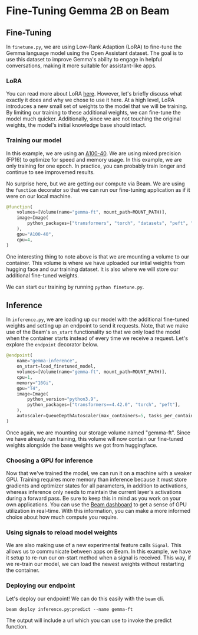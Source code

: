 # Fine-Tuning Gemma 2B on Beam

## Fine-Tuning
In `finetune.py`, we are using Low-Rank Adaption (LoRA) to fine-tune the Gemma language model using the Open Assistant dataset. The goal is to use this dataset to improve Gemma's ability to engage in helpful conversations, making it more suitable for assistant-like apps. 

### LoRA
You can read more about LoRA [here](https://arxiv.org/abs/2106.09685). However, let's briefly discuss what exactly it does and why we chose to use it here. At a high level, LoRA introduces a new small set of weights to the model that we will be training. By limiting our training to these additional weights, we can fine-tune the model much quicker. Additionally, since we are not touching the original weights, the model's initial knowledge base should intact. 

### Training our model
In this example, we are using an [A100-40](https://www.nvidia.com/en-us/data-center/a100/). We are using mixed precision (FP16) to optimize for speed and memory usage. In this example, we are only training for one epoch. In practice, you can probably train longer and continue to see improvemed results. 

No surprise here, but we are getting our compute via Beam. We are using the `function` decorator so that we can run our fine-tuning application as if it were on our local machine. 
```python
@function(
    volumes=[Volume(name="gemma-ft", mount_path=MOUNT_PATH)],
    image=Image(
        python_packages=["transformers", "torch", "datasets", "peft", "bitsandbytes"]
    ),
    gpu="A100-40",
    cpu=4,
)
```
One interesting thing to note above is that we are mounting a volume to our container. This volume is where we have uploaded our intial weights from hugging face and our training dataset. It is also where we will store our additional fine-tuned weights. 

We can start our training by running `python finetune.py`.

## Inference
In `inference.py`, we are loading up our model with the additional fine-tuned weights and setting up an endpoint to send it requests. Note, that we make use of the Beam's `on_start` functionality so that we only load the model when the container starts instead of every time we receive a request. Let's explore the `endpoint` decorator below. 
```python
@endpoint(
    name="gemma-inference",
    on_start=load_finetuned_model,
    volumes=[Volume(name="gemma-ft", mount_path=MOUNT_PATH)],
    cpu=1,
    memory="16Gi",
    gpu="T4",
    image=Image(
        python_version="python3.9",
        python_packages=["transformers==4.42.0", "torch", "peft"],
    ),
    autoscaler=QueueDepthAutoscaler(max_containers=5, tasks_per_container=1),
)
```
Once again, we are mounting our storage volume named "gemma-ft". Since we have already run training, this volume will now contain our fine-tuned weights alongside the base weights we got from huggingface. 

### Choosing a GPU for inference
Now that we've trained the model, we can run it on a machine with a weaker GPU. Training requires more memory than inference because it must store gradients and optimizer states for all parameters, in addition to activations, whereas inference only needs to maintain the current layer's activations during a forward pass. Be sure to keep this in mind as you work on your own applications. You can use the [Beam dashboard](https://platform.beam.cloud/) to get a sense of GPU utilization in real-time. With this information, you can make a more informed choice about how much compute you require. 

### Using signals to reload model weights
We are also making use of a new experimental feature calls `Signal`. This allows us to communicate between apps on Beam. In this example, we have it setup to re-run our on-start method when a signal is received. This way, if we re-train our model, we can load the newest weights without restarting the container.  

### Deploying our endpoint
Let's deploy our endpoint! We can do this easily with the `beam` cli. 
```
beam deploy inference.py:predict --name gemma-ft
```
The output will include a url which you can use to invoke the predict function. 